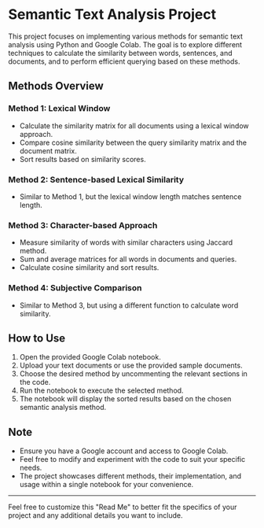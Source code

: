 

# Semantic Text Analysis Project

This project focuses on implementing various methods for semantic text analysis using Python and Google Colab. The goal is to explore different techniques to calculate the similarity between words, sentences, and documents, and to perform efficient querying based on these methods.

## Methods Overview

### Method 1: Lexical Window
- Calculate the similarity matrix for all documents using a lexical window approach.
- Compare cosine similarity between the query similarity matrix and the document matrix.
- Sort results based on similarity scores.

### Method 2: Sentence-based Lexical Similarity
- Similar to Method 1, but the lexical window length matches sentence length.

### Method 3: Character-based Approach
- Measure similarity of words with similar characters using Jaccard method.
- Sum and average matrices for all words in documents and queries.
- Calculate cosine similarity and sort results.

### Method 4: Subjective Comparison
- Similar to Method 3, but using a different function to calculate word similarity.

## How to Use

1. Open the provided Google Colab notebook.
2. Upload your text documents or use the provided sample documents.
3. Choose the desired method by uncommenting the relevant sections in the code.
4. Run the notebook to execute the selected method.
5. The notebook will display the sorted results based on the chosen semantic analysis method.

## Note

- Ensure you have a Google account and access to Google Colab.
- Feel free to modify and experiment with the code to suit your specific needs.
- The project showcases different methods, their implementation, and usage within a single notebook for your convenience.

---

Feel free to customize this "Read Me" to better fit the specifics of your project and any additional details you want to include.
